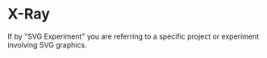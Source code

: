# X-Ray
If by "SVG Experiment" you are referring to a specific project or experiment involving SVG graphics.
